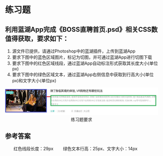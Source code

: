 # 练习题

## 利用蓝湖App完成《BOSS直聘首页.psd》相关CSS数值得获取，要求如下：

1. 源文件已提供，请通过Photoshop中的蓝湖插件，上传到蓝湖App
2. 要求下图中的蓝色区域图片，标记为切图，并可通过蓝湖App进行切图下载
3. 要求下图中的红色区域线段，通过蓝湖App自动标注形式获取其长度大小(单位px)
4. 要求下图中的绿色区域文本，通过蓝湖App右侧信息中获取到行高大小(单位px)和文字大小(单位px)

<div align=center>
	<img src="./img/2_练习_1.jpg" />
    <div>练习题要求</div>
</div>

## 参考答案

&emsp;&emsp;红色线段长度：29px
&emsp;&emsp;绿色文本行高：25px、文字大小：14px